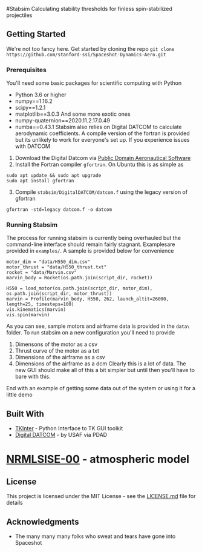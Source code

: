 
#Stabsim
Calculating stability thresholds for finless spin-stabilized projectiles

## Getting Started
We're not too fancy here. Get started by cloning the repo
`git clone https://github.com/stanford-ssi/Spaceshot-Dynamics-Aero.git`

### Prerequisites
You'll need some basic packages for scientific computing with Python
- Python 3.6 or higher
- numpy==1.16.2
- scipy==1.2.1
- matplotlib==3.0.3
And some more exotic ones
- numpy-quaternion==2020.11.2.17.0.49
- numba==0.43.1
Stabsim also relies on Digital DATCOM to calculate aerodynamic coefficients. A compile version of the fortran is provided but its unlikely to work for everyone's set up. If you experience issues with DATCOM
1. Download the Digital Datcom via [Public Domain Aeronautical Software](http://www.pdas.com/datcom.html)
2. Install the Fortran compiler `gfortran`. On Ubuntu this is as simple as
```
sudo apt update && sudo apt upgrade
sudo apt install gfortran
```
3. Compile `stabsim/DigitalDATCOM/datcom.f` using the legacy version of gfortran
```
gfortran -std=legacy datcom.f -o datcom
``` 

### Running Stabsim
The process for running stabsim is currently being overhauled but the command-line interface should remain fairly stagnant. Examplesare provided in `examples/`. A sample is provided below for convenience
```
motor_dim = "data/H550_dim.csv"
motor_thrust = "data/H550_thrust.txt"
rocket = "data/Marvin.csv"
marvin_body = Rocket(os.path.join(script_dir, rocket))

H550 = load_motor(os.path.join(script_dir, motor_dim), os.path.join(script_dir, motor_thrust))
marvin = Profile(marvin_body, H550, 262, launch_altit=26000, length=25, timesteps=100)
vis.kinematics(marvin)
vis.spin(marvin)
```
As you can see, sample motors and airframe data is provided in the `data\` folder. To run stabsim on a new configuration you'll need to provide
1. Dimensons of the motor as a csv
2. Thrust curve of the motor as a txt
3. Dimensions of the airframe as a csv
4. Dimensions of the airframe as a dcm
Clearly this is a lot of data. The new GUI should make all of this a bit simpler but until then you'll have to bare with this.

End with an example of getting some data out of the system or using it for a little demo

## Built With
* [TKInter](https://docs.python.org/3/library/tkinter.html) - Python Interface to TK GUI toolkit
* [Digital DATCOM](http://www.pdas.com/datcomdownload.html) - by USAF via PDAD
# [NRMLSISE-00](https://github.com/DeepHorizons/Python-NRLMSISE-00) - atmospheric model

## License
This project is licensed under the MIT License - see the [LICENSE.md](LICENSE.md) file for details

## Acknowledgments
* The many many many folks who sweat and tears have gone into Spaceshot


